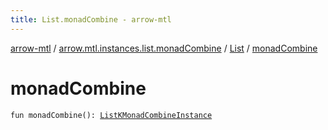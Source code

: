 ```yaml
---
title: List.monadCombine - arrow-mtl
---
```


[arrow-mtl](../../index.html) / [arrow.mtl.instances.list.monadCombine](../index.html) / [List](index.html) / [monadCombine](./monad-combine.html)

# monadCombine

`fun monadCombine(): `[`ListKMonadCombineInstance`](../../arrow.mtl.instances/-list-k-monad-combine-instance/index.html)